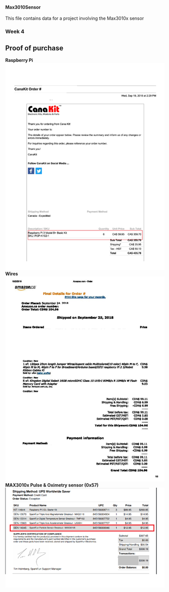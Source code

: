#### Max3010Sensor
This file contains data for a project involving the Max3010x sensor

### Week 4
## Proof of purchase
**Raspberry Pi**
![alt text](https://raw.githubusercontent.com/gsmann997/Max3010Sensor/master/Invoices/Pi_invoice.jpg)
**Wires**<br>
![alt text](https://raw.githubusercontent.com/gsmann997/Max3010Sensor/master/Invoices/Wires_receipt.jpg)
**MAX3010x Pulse & Oximetry sensor (0x57)**
![alt text](https://raw.githubusercontent.com/gsmann997/Max3010Sensor/master/Invoices/heart_beat.png)




